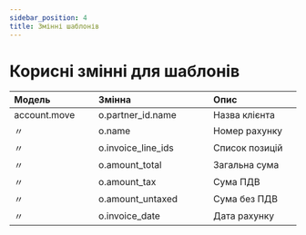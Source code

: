 ```yaml
---
sidebar_position: 4
title: Змінні шаблонів
---
```


# Корисні змінні для шаблонів

| Модель&nbsp;&nbsp;&nbsp;&nbsp;&nbsp;&nbsp;&nbsp;&nbsp;&nbsp;&nbsp;&nbsp;&nbsp;&nbsp;&nbsp;&nbsp;&nbsp; | Змінна&nbsp;&nbsp;&nbsp;&nbsp;&nbsp;&nbsp;&nbsp;&nbsp;&nbsp;&nbsp;&nbsp;&nbsp;&nbsp;&nbsp;&nbsp;&nbsp;&nbsp;&nbsp;&nbsp;&nbsp;&nbsp;&nbsp;&nbsp;&nbsp;&nbsp;&nbsp;&nbsp;&nbsp;&nbsp;&nbsp; | Опис&nbsp;&nbsp;&nbsp;&nbsp;&nbsp;&nbsp;&nbsp;&nbsp;&nbsp;&nbsp;&nbsp;&nbsp;&nbsp;&nbsp;&nbsp;&nbsp;&nbsp;&nbsp;&nbsp;&nbsp;&nbsp;&nbsp;&nbsp;&nbsp;&nbsp;&nbsp;&nbsp;&nbsp;&nbsp;&nbsp;&nbsp;&nbsp; |
|--------|--------|------|
| account.move | o.partner_id.name | Назва клієнта |
| 〃 | o.name | Номер рахунку |
| 〃 | o.invoice_line_ids | Список позицій |
| 〃 | o.amount_total | Загальна сума |
| 〃 | o.amount_tax | Сума ПДВ |
| 〃 | o.amount_untaxed | Сума без ПДВ |
| 〃 | o.invoice_date | Дата рахунку |
